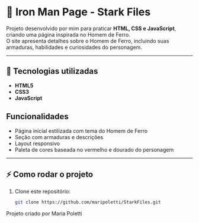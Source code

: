 # 🦾 Iron Man Page - Stark Files

Projeto desenvolvido por mim para praticar **HTML, CSS e JavaScript**, criando uma página inspirada no Homem de Ferro.  
O site apresenta detalhes sobre o Homem de Ferro, incluindo suas armaduras, habilidades e curiosidades do personagem.

---

## 🚀 Tecnologias utilizadas
- **HTML5**
- **CSS3**
- **JavaScript**

## Funcionalidades
- Página inicial estilizada com tema do Homem de Ferro  
- Seção com armaduras e descrições  
- Layout responsivo  
- Paleta de cores baseada no vermelho e dourado do personagem  

---

## ⚡ Como rodar o projeto
1. Clone este repositório:
   ```bash
   git clone https://github.com/maripoletti/StarkFiles.git

Projeto criado por Maria Poletti
